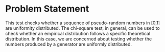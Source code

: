 
# Problem Statement
This test checks whether a sequence of pseudo-random numbers in [0,1] are uniformity
distributed. The chi-square test, in general, can be used to check whether an empirical
distribution follows a specific theoretical distribution. In this case, we are concerned
about testing whether the numbers produced by a generator are uniformly distributed.


